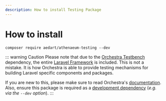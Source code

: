 ```yaml
---
description: How to install Testing Package
---
```


# How to install

```shell
composer require aedart/athenaeum-testing --dev
```

::: warning Caution
Please note that due to the [Orchestra Testbench](https://packagist.org/packages/orchestra/testbench) dependency, the entire [Laravel Framework](https://laravel.com/) is included.
This is not a mistake. It is how Orchestra is able to provide testing mechanisms for building Laravel specific components and packages.

If you are new to this, please make sure to read Orchestra's [documentation](https://github.com/orchestral/testbench).
Also, ensure this package is required as a [development dependency](https://getcomposer.org/doc/04-schema.md#require-dev) (_e.g. via the `--dev` option_).
:::
